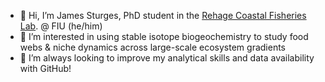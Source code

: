 - 👋 Hi, I’m James Sturges, PhD student in the [Rehage Coastal Fisheries Lab]([https://lternet.edu/](https://myweb.fiu.edu/rehagej/)). @ FIU (he/him)
- 👀 I’m interested in using stable isotope biogeochemistry to study food webs & niche dynamics across large-scale ecosystem gradients
- 🌱 I’m always looking to improve my analytical skills and data availability with GitHub!


<!---
jwsturges1/jwsturges1 is a ✨ special ✨ repository because its `README.md` (this file) appears on your GitHub profile.
You can click the Preview link to take a look at your changes.
--->
